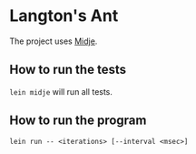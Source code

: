 # Langton's Ant

The project uses [Midje](https://github.com/marick/Midje/).

## How to run the tests

`lein midje` will run all tests.

## How to run the program

`lein run -- <iterations> [--interval <msec>]`

